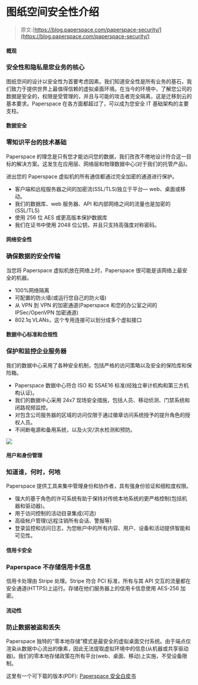 # 图纸空间安全性介绍

> 原文:[https://blog.paperspace.com/paperspace-security/](https://blog.paperspace.com/paperspace-security/)

#### 概观

### 安全性和隐私是您业务的核心

图纸空间的设计以安全性为首要考虑因素。我们知道安全性是所有业务的基石，我们致力于提供世界上最值得信赖的虚拟桌面环境。在当今的环境中，了解您公司的数据是安全的，权限是受管理的，并且与可能的攻击者完全隔离，这是迁移到云的基本要求。Paperspace 在各方面都超过了，可以成为您安全 IT 基础架构的主要支柱。

#### 数据安全

### 零知识平台的技术基础

Paperspace 的理念是只有您才能访问您的数据，我们孜孜不倦地设计符合这一目标的解决方案。这发生在应用层、网络层和物理数据中心(对于我们的托管产品)。

进出您的 Paperspace 虚拟机的所有通信都通过完全加密的通道进行保护。

*   客户端和远程服务器之间的加密流(SSL/TLS)独立于平台— web、桌面或移动。
*   我们的数据库、web 服务器、API 和内部网络之间的流量也是加密的(SSL/TLS)
*   使用 256 位 AES 或更高版本保护数据库
*   我们在证书中使用 2048 位公钥，并且只支持高强度对称密码。

#### 网络安全性

### 确保数据的安全传输

当您将 Paperspace 虚拟机放在网络上时，Paperspace 很可能是该网络上最安全的机器。

*   100%网络隔离
*   可配置的防火墙(或运行您自己的防火墙)
*   从 VPN 到 VPN 的加密通道(Paperspace 和您的办公室之间的 IPSec/OpenVPN 加密通道)
*   802.1q VLANs，这个专用连接可以划分成多个虚拟接口

#### 数据中心标准和合规性

### 保护和监控企业服务器

我们的数据中心采用了各种安全机制，包括严格的访问策略以及安全的保险库和保险箱。

*   Paperspace 数据中心符合 ISO 和 SSAE16 标准(经独立审计机构和第三方机构认证)。
*   我们的数据中心采用 24x7 现场安全措施，包括人员、移动侦测、门禁系统和闭路视频监控。
*   对包含公司服务器的区域的访问仅限于通过徽章访问系统授予的提升角色的授权人员。
*   不间断电源和备用系统，以及火灾/洪水检测和预防。

![](../Images/30f9521250f9801e158fc851fe68963b.png)

#### 用户和身份管理

### 知道谁，何时，何地

Paperspace 提供工具来集中管理身份和协作者，具有强身份验证和细粒度权限。

*   强大的基于角色的许可系统有助于保持对传统本地系统的更严格控制(包括机器和驱动器)。
*   用于访问控制的活动目录集成(可选)
*   高级帐户管理(远程注销所有会话、警报等)
*   登录监控和访问日志，为您帐户中的所有内容、用户、设备和活动提供智能和可见性。

#### 信用卡安全

### Paperspace 不存储信用卡信息

信用卡处理由 Stripe 处理。Stripe 符合 PCI 标准，所有与其 API 交互的流量都在安全通道(HTTPS)上运行。存储在他们服务器上的信用卡信息使用 AES-256 加密。

#### 流动性

### 防止数据被盗和丢失

Paperspace 独特的“零本地存储”模式是最安全的虚拟桌面交付系统。由于端点仅渲染从数据中心流出的像素，因此无法提取虚拟环境中的信息(从机器或共享驱动器)。我们的零本地存储政策在所有平台(web、桌面、移动)上实施，不受设备限制。

这里有一个可下载的版本(PDF):
[Paperspace 安全白皮书](https://s3.amazonaws.com/ps.public.resources/pdf/Paperspace+Security+Whitepaper.pdf)